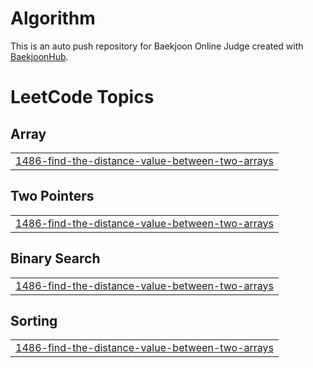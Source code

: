 # Algorithm
This is an auto push repository for Baekjoon Online Judge created with [BaekjoonHub](https://github.com/BaekjoonHub/BaekjoonHub).

<!---LeetCode Topics Start-->
# LeetCode Topics
## Array
|  |
| ------- |
| [1486-find-the-distance-value-between-two-arrays](https://github.com/celinayk/Algorithm/tree/master/1486-find-the-distance-value-between-two-arrays) |
## Two Pointers
|  |
| ------- |
| [1486-find-the-distance-value-between-two-arrays](https://github.com/celinayk/Algorithm/tree/master/1486-find-the-distance-value-between-two-arrays) |
## Binary Search
|  |
| ------- |
| [1486-find-the-distance-value-between-two-arrays](https://github.com/celinayk/Algorithm/tree/master/1486-find-the-distance-value-between-two-arrays) |
## Sorting
|  |
| ------- |
| [1486-find-the-distance-value-between-two-arrays](https://github.com/celinayk/Algorithm/tree/master/1486-find-the-distance-value-between-two-arrays) |
<!---LeetCode Topics End-->